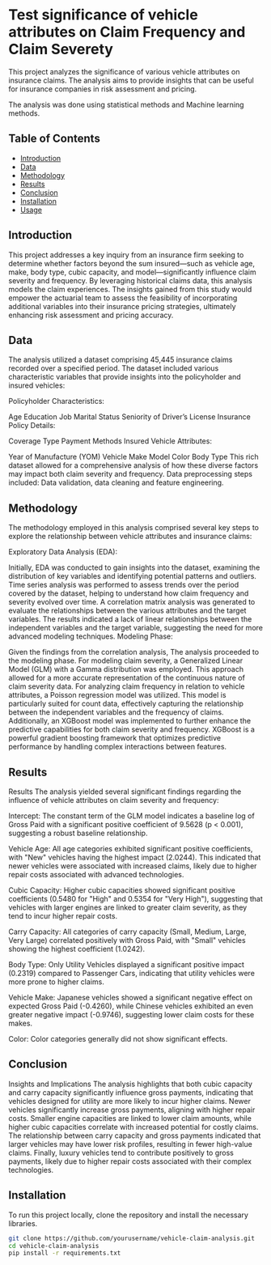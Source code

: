 # Test significance of vehicle attributes on Claim Frequency and Claim Severety
This project analyzes the significance of various vehicle attributes on insurance claims.
The analysis aims to provide insights that can be useful for insurance companies in risk assessment and pricing.

The analysis was done using statistical methods and Machine learning methods.
## Table of Contents
- [Introduction](#introduction)
- [Data](#data)
- [Methodology](#methodology)
- [Results](#results)
- [Conclusion](#conclusion)
- [Installation](#installation)
- [Usage](#usage)
## Introduction
This project addresses a key inquiry from an insurance firm seeking to determine whether factors beyond the sum insured—such as vehicle age, make, body type, cubic capacity, and model—significantly influence claim severity and frequency. By leveraging historical claims data, this analysis models the claim experiences. The insights gained from this study would empower the actuarial team to assess the feasibility of incorporating additional variables into their insurance pricing strategies, ultimately enhancing risk assessment and pricing accuracy.
## Data
The analysis utilized a dataset comprising 45,445 insurance claims recorded over a specified period. The dataset included various characteristic variables that provide insights into the policyholder and insured vehicles:

Policyholder Characteristics:

Age
Education
Job
Marital Status
Seniority of Driver’s License
Insurance Policy Details:

Coverage Type
Payment Methods
Insured Vehicle Attributes:

Year of Manufacture (YOM)
Vehicle Make
Model
Color
Body Type
This rich dataset allowed for a comprehensive analysis of how these diverse factors may impact both claim severity and frequency.
Data preprocessing steps included: Data validation, data cleaning and feature engineering.


## Methodology
The methodology employed in this analysis comprised several key steps to explore the relationship between vehicle attributes and insurance claims:

Exploratory Data Analysis (EDA):

Initially, EDA was conducted to gain insights into the dataset, examining the distribution of key variables and identifying potential patterns and outliers.
Time series analysis was performed to assess trends over the period covered by the dataset, helping to understand how claim frequency and severity evolved over time.
A correlation matrix analysis was generated to evaluate the relationships between the various attributes and the target variables. The results indicated a lack of linear relationships between the independent variables and the target variable, suggesting the need for more advanced modeling techniques.
Modeling Phase:

Given the findings from the correlation analysis, The analysis proceeded to the modeling phase. For modeling claim severity, a Generalized Linear Model (GLM) with a Gamma distribution was employed. This approach allowed for a more accurate representation of the continuous nature of claim severity data.
For analyzing claim frequency in relation to vehicle attributes, a Poisson regression model was utilized. This model is particularly suited for count data, effectively capturing the relationship between the independent variables and the frequency of claims.
Additionally, an XGBoost model was implemented to further enhance the predictive capabilities for both claim severity and frequency. XGBoost is a powerful gradient boosting framework that optimizes predictive performance by handling complex interactions between features.
## Results
Results
The analysis yielded several significant findings regarding the influence of vehicle attributes on claim severity and frequency:

Intercept: The constant term of the GLM model indicates a baseline log of Gross Paid with a significant positive coefficient of 9.5628 (p < 0.001), suggesting a robust baseline relationship.

Vehicle Age: All age categories exhibited significant positive coefficients, with "New" vehicles having the highest impact (2.0244). This indicated that newer vehicles were associated with increased claims, likely due to higher repair costs associated with advanced technologies.

Cubic Capacity: Higher cubic capacities showed significant positive coefficients (0.5480 for "High" and 0.5354 for "Very High"), suggesting that vehicles with larger engines are linked to greater claim severity, as they tend to incur higher repair costs.

Carry Capacity: All categories of carry capacity (Small, Medium, Large, Very Large) correlated positively with Gross Paid, with "Small" vehicles showing the highest coefficient (1.0242). 

Body Type: Only Utility Vehicles displayed a significant positive impact (0.2319) compared to Passenger Cars, indicating that utility vehicles were more prone to higher claims.

Vehicle Make: Japanese vehicles showed a significant negative effect on expected Gross Paid (-0.4260), while Chinese vehicles exhibited an even greater negative impact (-0.9746), suggesting lower claim costs for these makes.

Color: Color categories generally did not show significant effects.


## Conclusion
Insights and Implications
The analysis highlights that both cubic capacity and carry capacity significantly influence gross payments, indicating that vehicles designed for utility are more likely to incur higher claims.
Newer vehicles significantly increase gross payments, aligning with higher repair costs.
Smaller engine capacities are linked to lower claim amounts, while higher cubic capacities correlate with increased potential for costly claims.
The relationship between carry capacity and gross payments indicated that larger vehicles may have lower risk profiles, resulting in fewer high-value claims.
Finally, luxury vehicles tend to contribute positively to gross payments, likely due to higher repair costs associated with their complex technologies.

## Installation
To run this project locally, clone the repository and install the necessary libraries.

```bash
git clone https://github.com/yourusername/vehicle-claim-analysis.git
cd vehicle-claim-analysis
pip install -r requirements.txt

 
